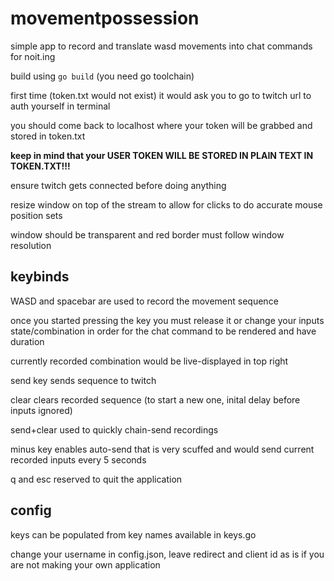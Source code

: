 # movementpossession

simple app to record and translate wasd movements into chat commands for noit.ing

build using `go build` (you need go toolchain)

first time (token.txt would not exist) it would ask you to go to twitch url to auth yourself in terminal

you should come back to localhost where your token will be grabbed and stored in token.txt

**keep in mind that your USER TOKEN WILL BE STORED IN PLAIN TEXT IN TOKEN.TXT!!!**

ensure twitch gets connected before doing anything

resize window on top of the stream to allow for clicks to do accurate mouse position sets

window should be transparent and red border must follow window resolution

## keybinds

WASD and spacebar are used to record the movement sequence

once you started pressing the key you must release it or change your inputs state/combination in order
for the chat command to be rendered and have duration

currently recorded combination would be live-displayed in top right

send key sends sequence to twitch

clear clears recorded sequence (to start a new one, inital delay before inputs ignored)

send+clear used to quickly chain-send recordings

minus key enables auto-send that is very scuffed and would send current recorded inputs every 5 seconds

q and esc reserved to quit the application

## config

keys can be populated from key names available in keys.go

change your username in config.json, leave redirect and client id as is if you are not making your own application
